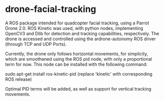 # drone-facial-tracking
A ROS package intended for quadcopter facial tracking, using a Parrot Drone 2.0. ROS Kinetic was used, with python nodes, implementing OpenCV3 and Dlib for detection and tracking capabilities, respectively. The drone is accessed and controlled using the ardrone-autonomy ROS driver (through TCP and UDP Ports).

Currently, the drone only follows horizontal movements, for simplicity, which are smoothened using the ROS pid node, with only a proportional term for now. This node can be installed with the following command:

sudo apt-get install ros-kinetic-pid   (replace 'kinetic' with corresponding ROS release)

Optimal PID terms will be added, as well as support for vertical tracking movements.
